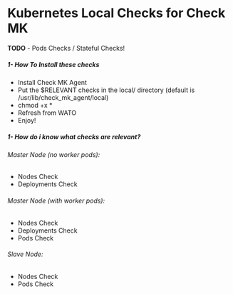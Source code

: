# Kubernetes Local Checks for Check MK

**TODO** - Pods Checks / Stateful Checks!

##### 1- How To Install these checks

  - Install Check MK Agent
  - Put the $RELEVANT checks in the local/ directory (default is /usr/lib/check_mk_agent/local)
  - chmod +x *
  - Refresh from WATO
  - Enjoy!

##### 1- How do i know what checks are relevant?
 
###### Master Node (no worker pods):
 - Nodes Check
 - Deployments Check
 
###### Master Node (with worker pods):
 - Nodes Check
 - Deployments Check
 - Pods Check
 
###### Slave Node:
 - Nodes Check
 - Pods Check
